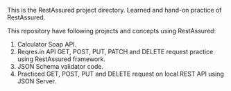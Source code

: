 This is the RestAssured project directory. Learned and hand-on practice of RestAssured.

This repository have following projects and concepts using RestAssured:
1. Calculator Soap API. 
2. Reqres.in API GET, POST, PUT, PATCH and DELETE request practice using RestAssured framework.
3. JSON Schema validator code.
4. Practiced GET, POST, PUT and DELETE request on local REST API using JSON Server.
